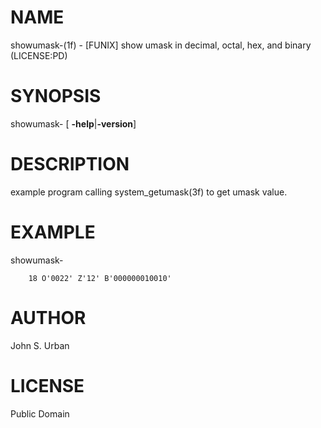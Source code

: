 NAME
====

showumask-(1f) - \[FUNIX\] show umask in decimal, octal, hex, and binary
(LICENSE:PD)

SYNOPSIS
========

showumask- \[ **-help**\|**-version**\]

DESCRIPTION
===========

example program calling system\_getumask(3f) to get umask value.

EXAMPLE
=======

showumask-

        18 O'0022' Z'12' B'000000010010'

AUTHOR
======

John S. Urban

LICENSE
=======

Public Domain
